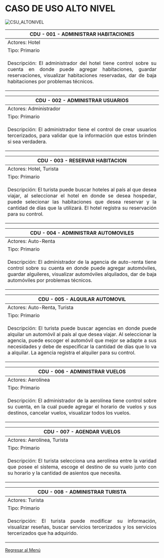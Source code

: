 # CASO DE USO ALTO NIVEL

![CSU_ALTONIVEL](https://res.cloudinary.com/ingenieria/image/upload/v1655574239/csu/ALTONIVEL_gqwdyz.jpg)

|CDU - 001 - ADMINISTRAR HABITACIONES|
|---|
|Actores: Hotel|
|Tipo: Primario|
|<p style='text-align: justify;'> Descripción: El administrador del hotel tiene control sobre su cuenta en donde puede agregar habitaciones, guardar reservaciones, visualizar habitaciones reservadas, dar de baja habitaciones por problemas técnicos.</p>|

|CDU - 002 - ADMINISTRAR USUARIOS|
|---|
|Actores: Administrador|
|Tipo: Primario|
|<p style='text-align: justify;'> Descripción: El administrador tiene el control de crear usuarios tercerizados, para validar que la información que estos brinden si sea verdadera.</p>|

|CDU - 003 - RESERVAR HABITACION|
|---|
|Actores: Hotel, Turista|
|Tipo: Primario|
|<p style='text-align: justify;'> Descripción: El turista puede buscar hoteles al país al que desea viajar, al seleccionar el hotel en donde se desea hospedar, puede selecionar las habitaciones que desea reservar y la cantidad de días que la utilizará. El hotel registra su reservación para su control.</p>|

|CDU - 004 - ADMINISTRAR AUTOMOVILES|
|---|
|Actores: Auto-Renta|
|Tipo: Primario|
|<p style='text-align: justify;'> Descripción: El administrador de la agencia de auto-renta tiene control sobre su cuenta en donde puede agregar automóviles, guardar alguileres, visualizar automóviles alquilados, dar de baja automóviles por problemas técnicos.</p>|

|CDU - 005 - ALQUILAR AUTOMOVIL|
|---|
|Actores: Auto-Renta, Turista|
|Tipo: Primario|
|<p style='text-align: justify;'> Descripción: El turista puede buscar agencias en donde puede alquilar un automóvil al país al que desea viajar. Al seleccionar la agencia, puede escoger el automóvil que mejor se adapte a sus necesidades y debe de especificar la cantidad de días que lo va a alquilar. La agencia registra el alquiler para su control.</p>|

|CDU - 006 - ADMINISTRAR VUELOS|
|---|
|Actores: Aerolínea|
|Tipo: Primario|
|<p style='text-align: justify;'> Descripción: El administrador de la aerolínea tiene control sobre su cuenta, en la cual puede agregar el horario de vuelos y sus destinos, cancelar vuelos, visualizar todos los vuelos.</p>|

|CDU - 007 - AGENDAR VUELOS|
|---|
|Actores: Aerolínea, Turista|
|Tipo: Primario|
|<p style='text-align: justify;'> Descripción: El turista selecciona una aerolínea entre la varidad que posee el sistema, escoge el destino de su vuelo junto con su horario y la cantidad de asientos que necesita.</p>|

|CDU - 008 - ADMINISTRAR TURISTA|
|---|
|Actores: Turista|
|Tipo: Primario|
|<p style='text-align: justify;'> Descripción: El turista puede modificar su información, visualizar reseñas, buscar servicios tercerizados y los servicios tercerizados que ha adquirido.</p>|

[Regresar al Menú](casosdeuso.md)
